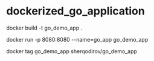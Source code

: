 # dockerized_go_application


docker build -t go_demo_app .

docker run -p 8080:8080 --name=go_app go_demo_app


docker tag go_demo_app sherqodirov/go_demo_app
